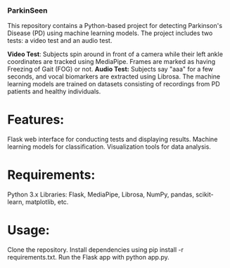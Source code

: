 ### ParkinSeen

This repository contains a Python-based project for detecting Parkinson's Disease (PD) using machine learning models. The project includes two tests: a video test and an audio test.

**Video Test**: Subjects spin around in front of a camera while their left ankle coordinates are tracked using MediaPipe. Frames are marked as having Freezing of Gait (FOG) or not.
**Audio Test:** Subjects say "aaa" for a few seconds, and vocal biomarkers are extracted using Librosa.
The machine learning models are trained on datasets consisting of recordings from PD patients and healthy individuals.

# Features:

Flask web interface for conducting tests and displaying results.
Machine learning models for classification.
Visualization tools for data analysis.

# Requirements:

Python 3.x
Libraries: Flask, MediaPipe, Librosa, NumPy, pandas, scikit-learn, matplotlib, etc.

# Usage:

Clone the repository.
Install dependencies using pip install -r requirements.txt.
Run the Flask app with python app.py.
